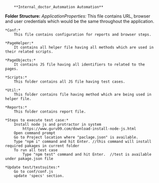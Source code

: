 		**Internal_doctor_Automation Automation**

**Folder Structure:**
	*ApplicationProperties:*
		This file contains URL, browser and user credentials which would be the same throughout the application.

	*Conf:*
		This file contains configuration for reports and browser steps.
	
	*PageHelper:*
		It contains all helper file having all methods which are used in their related scripts.
	
	*PageObjects:*
		It contains JS file having all identifiers to related to the pages.
	
	*Scripts:*
		This folder contains all JS file having test cases.
	
	*Util:*
		This folder contains file having method which are being used in helper file.
	
	*Reports:*
		This folder contains report file.
	
	*Steps to execute test case:*
		Install node js and protractor in system
			https://www.guru99.com/download-install-node-js.html
		Open command prompt
		Go to Project location where "paclage.json" is available.
		Type "npm i" command and hit Enter. //this command will install required pakages in current folder
		To run all test case
			Type "npm test" command and hit Enter.	//test is available under pakage.json file
	
	*Update test/testsuites:*
		Go to conf/conf.js
		update 'specs' section.